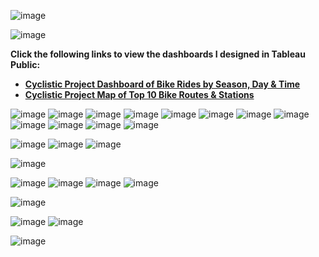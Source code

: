 ![image](https://user-images.githubusercontent.com/110440545/185351124-a89a0cde-1958-46dd-90aa-32007ee929a3.png)

![image](https://user-images.githubusercontent.com/110440545/185743800-bc432233-8c96-4b9c-ba3c-3e2d3f0479cc.png)

 **Click the following links to view the dashboards I designed in Tableau Public:**
* **[Cyclistic Project Dashboard of Bike Rides by Season, Day & Time](https://public.tableau.com/views/CyclisticProjectDashboardofBikeRidesbySeasonDayTime/DashboardRidesbyMonthDayTime?:language=en-US&:display_count=n&:origin=viz_share_link)**
* **[Cyclistic Project Map of Top 10 Bike Routes & Stations](https://public.tableau.com/views/CyclisticProjectMapofTop10BikeRoutesStations/DashboardMap?:language=en-US&:display_count=n&:origin=viz_share_link)**

![image](https://user-images.githubusercontent.com/110440545/185743670-7afd9b5f-644e-443f-8681-581eb5312b9c.png)
![image](https://user-images.githubusercontent.com/110440545/185744102-7414c285-fe04-489f-848e-24d38c781f4f.png)
![image](https://user-images.githubusercontent.com/110440545/185745239-f1fb739f-4202-4694-bfdc-1cc221624899.png)
![image](https://user-images.githubusercontent.com/110440545/185745379-53434532-36f3-4387-a1d4-42ee05fefa8d.png)
![image](https://user-images.githubusercontent.com/110440545/185745832-faec0e4d-2282-4c5e-ae5e-cb93da8f7445.png)
![image](https://user-images.githubusercontent.com/110440545/185745882-5413d16b-7a1c-4281-bb02-d24e2cd5a800.png)
![image](https://user-images.githubusercontent.com/110440545/185745919-5aa017cf-b90f-4d69-8628-e62d6e32b987.png)
![image](https://user-images.githubusercontent.com/110440545/185745944-4a77cc02-ab6e-410f-ab92-9ba18341fd13.png)
![image](https://user-images.githubusercontent.com/110440545/185746047-3cc11cae-643d-45d5-8b0d-81cf3eb8b80d.png)
![image](https://user-images.githubusercontent.com/110440545/185746069-e1946663-72c0-41b0-8bbb-60f3bdc967a2.png)
![image](https://user-images.githubusercontent.com/110440545/185746151-69fd9eb1-6d02-4e6f-adfe-0596eb0ef1bc.png)
![image](https://user-images.githubusercontent.com/110440545/185746187-0bc6ae3b-8043-431d-939d-7ed6ec866565.png)

![image](https://user-images.githubusercontent.com/110440545/185746234-569c2165-41e5-433b-b8e1-11fa96d5ac7a.png)
![image](https://user-images.githubusercontent.com/110440545/185746297-5ee1e637-eaec-4f23-8564-c630785cb4ad.png)
![image](https://user-images.githubusercontent.com/110440545/185746332-ca8071ba-add9-4aa7-a3f1-b3cddccd3e01.png)

![image](https://user-images.githubusercontent.com/110440545/185746390-3a1a21f2-0211-44d1-befa-ba17d703a125.png)

![image](https://user-images.githubusercontent.com/110440545/185751471-c3f65512-78ec-471a-81e2-028d25b1d91b.png)
![image](https://user-images.githubusercontent.com/110440545/185751756-be987f46-af6a-40c1-af15-f0afde683f2b.png)
![image](https://user-images.githubusercontent.com/110440545/185751839-77b0fe87-b61c-4285-9787-cf83ed5a6afb.png)
![image](https://user-images.githubusercontent.com/110440545/185751882-f666ca4d-f7a6-4ad6-ba89-37bf8fcd3672.png)

![image](https://user-images.githubusercontent.com/110440545/185751984-230d5cc9-840c-41d3-ab5f-ca729638bef9.png)

![image](https://user-images.githubusercontent.com/110440545/185752066-273d3ec7-b841-4b55-9117-d075a853aa09.png)
![image](https://user-images.githubusercontent.com/110440545/185752192-c41fd4e8-55d9-4dca-9d57-ed413b8e26a2.png)

![image](https://user-images.githubusercontent.com/110440545/185752242-b2fa2850-bf09-493d-8dc3-c5124dadb037.png)
















